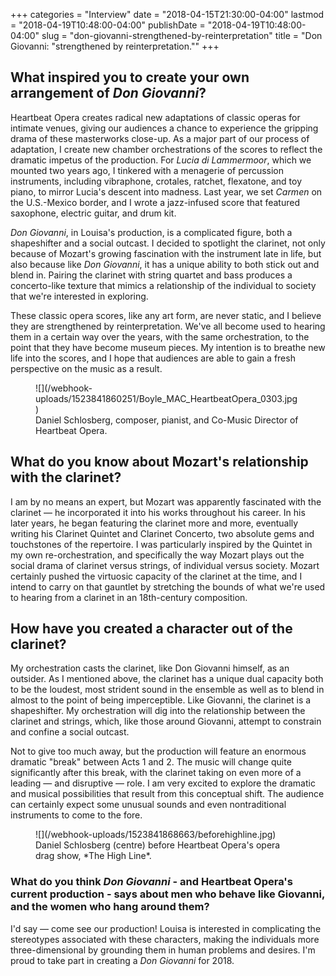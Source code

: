 +++
categories = "Interview"
date = "2018-04-15T21:30:00-04:00"
lastmod = "2018-04-19T10:48:00-04:00"
publishDate = "2018-04-19T10:48:00-04:00"
slug = "don-giovanni-strengthened-by-reinterpretation"
title = "Don Giovanni: &quot;strengthened by reinterpretation.&quot;"
+++

## What inspired you to create your own arrangement of *Don Giovanni*?

Heartbeat Opera creates radical new adaptations of classic operas for intimate venues, giving our audiences a chance to experience the gripping drama of these masterworks close-up. As a major part of our process of adaptation, I create new chamber orchestrations of the scores to reflect the dramatic impetus of the production. For *Lucia di Lammermoor*, which we mounted two years ago, I tinkered with a menagerie of percussion instruments, including vibraphone, crotales, ratchet, flexatone, and toy piano, to mirror Lucia's descent into madness. Last year, we set *Carmen* on the U.S.-Mexico border, and I wrote a jazz-infused score that featured saxophone, electric guitar, and drum kit.

*Don Giovanni*, in Louisa's production, is a complicated figure, both a shapeshifter and a social outcast. I decided to spotlight the clarinet, not only because of Mozart's growing fascination with the instrument late in life, but also because like *Don Giovanni*, it has a unique ability to both stick out and blend in. Pairing the clarinet with string quartet and bass produces a concerto-like texture that mimics a relationship of the individual to society that we're interested in exploring.

These classic opera scores, like any art form, are never static, and I believe they are strengthened by reinterpretation. We've all become used to hearing them in a certain way over the years, with the same orchestration, to the point that they have become museum pieces. My intention is to breathe new life into the scores, and I hope that audiences are able to gain a fresh perspective on the music as a result.

<figure data-type="image">
![](/webhook-uploads/1523841860251/Boyle_MAC_HeartbeatOpera_0303.jpg)
<figcaption>Daniel Schlosberg, composer, pianist, and Co-Music Director of Heartbeat Opera.</figcaption>
</figure>

## What do you know about Mozart's relationship with the clarinet?

I am by no means an expert, but Mozart was apparently fascinated with the clarinet — he incorporated it into his works throughout his career. In his later years, he began featuring the clarinet more and more, eventually writing his Clarinet Quintet and Clarinet Concerto, two absolute gems and touchstones of the repertoire. I was particularly inspired by the Quintet in my own re-orchestration, and specifically the way Mozart plays out the social drama of clarinet versus strings, of individual versus society. Mozart certainly pushed the virtuosic capacity of the clarinet at the time, and I intend to carry on that gauntlet by stretching the bounds of what we're used to hearing from a clarinet in an 18th-century composition.

## How have you created a character out of the clarinet?

My orchestration casts the clarinet, like Don Giovanni himself, as an outsider. As I mentioned above, the clarinet has a unique dual capacity both to be the loudest, most strident sound in the ensemble as well as to blend in almost to the point of being imperceptible. Like Giovanni, the clarinet is a shapeshifter. My orchestration will dig into the relationship between the clarinet and strings, which, like those around Giovanni, attempt to constrain and confine a social outcast.

Not to give too much away, but the production will feature an enormous dramatic "break" between Acts 1 and 2. The music will change quite significantly after this break, with the clarinet taking on even more of a leading — and disruptive — role. I am very excited to explore the dramatic and musical possibilities that result from this conceptual shift. The audience can certainly expect some unusual sounds and even nontraditional instruments to come to the fore.

<figure data-type="image">
![](/webhook-uploads/1523841868663/beforehighline.jpg)
<figcaption>Daniel Schlosberg (centre) before Heartbeat Opera's opera drag show, *The High Line*.</figcaption>
</figure>

### What do you think *Don Giovanni* - and Heartbeat Opera's current production - says about men who behave like Giovanni, and the women who hang around them?

I'd say — come see our production! Louisa is interested in complicating the stereotypes associated with these characters, making the individuals more three-dimensional by grounding them in human problems and desires. I'm proud to take part in creating a *Don Giovanni* for 2018.
